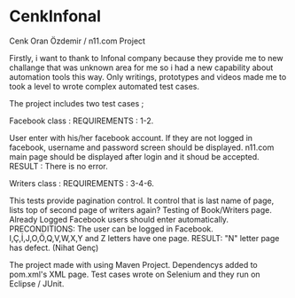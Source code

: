 # CenkInfonal

Cenk Oran Özdemir / n11.com Project

Firstly, i want to thank to Infonal company because they provide me to new challange that was unknown area 
for me so i had a new capability about automation tools this way. Only writings, prototypes and 
videos made me to took a level to wrote complex automated test cases.

The project includes two test cases ;

Facebook class : REQUIREMENTS : 1-2.

User enter with his/her facebook account. If they are not logged in facebook, username and password screen 
should be displayed.
n11.com main page should be displayed after login and it shoud be accepted.
RESULT : There is no error.

Writers class : REQUIREMENTS : 3-4-6.

This tests provide pagination control. It control that is last name
of page, lists top of second page of writers again?
Testing of Book/Writers page.
Already Logged Facebook users should enter automatically. PRECONDITIONS: The user can be logged in Facebook.
I,Ç,İ,J,O,Ö,Q,V,W,X,Y and Z letters have one page.
RESULT: "N" letter page has defect. (Nihat Genç)

The project made with using Maven Project.
Dependencys added to pom.xml's XML page.
Test cases wrote on Selenium and they run on Eclipse / JUnit.
